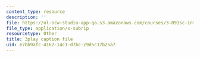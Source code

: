```yaml
---
content_type: resource
description: ''
file: https://ol-ocw-studio-app-qa.s3.amazonaws.com/courses/3-091sc-introduction-to-solid-state-chemistry-fall-2010/e7bb9afc416214c1d7bcc9d5c17b25a7_c_4dDw7iLn8.srt
file_type: application/x-subrip
resourcetype: Other
title: 3play caption file
uid: e7bb9afc-4162-14c1-d7bc-c9d5c17b25a7
---
```

